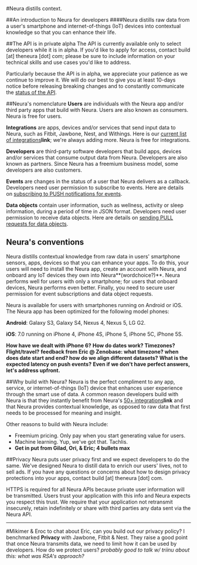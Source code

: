 #Neura distills context. 

##An introduction to Neura for developers
####Neura distills raw data from a user's smartphone and internet-of-things (IoT) devices into contextual knowledge so that you can enhance their life.

##The API is in private alpha
The API is currently available only to select developers while it is in alpha.  If you'd like to apply for access, contact build [at] theneura [dot] com; please be sure to include information on your technical skills and use cases you'd like to address.  

Particularly because the API is in alpha, we appreciate your patience as we continue to improve it.  We will do our best to give you at least 10-days notice before releasing breaking changes and to constantly communicate the [status of the API](https://github.com/NeuraLabs/Neura_documentation/blob/master/text/status.md). 


##Neura's nomenclature
**Users** are individuals with the Neura app and/or third party apps that build with Neura. Users are also known as consumers.  Neura is free for users.
**Integrations** are apps, devices and/or services that send input data to Neura, such as Fitbit, Jawbone, Nest, and Withings.  Here is our [current list of integrations]()**link**; we're always adding more.  Neura is free for integrations.

**Developers** are third-party software developers that build apps, devices and/or services that consume output data from Neura. Developers are also known as partners.  Since Neura has a freemium business model, some developers are also customers.
**Events** are changes in the status of a user that Neura delivers as a callback.  Developers need user permission to subscribe to events. Here are details on [subscribing to PUSH notifications for events]().

**Data objects** contain user information, such as wellness, activity or sleep information, during a period of time in JSON format.  Developers need user permission to receive data objects.  Here are details on [sending PULL requests for data objects](https://github.com/NeuraLabs/Neura_documentation/blob/master/text/endpoints.md).

## Neura's conventions
Neura distills contextual knowledge from raw data in users' smartphone sensors, apps, devices so that you can enhance your apps.  To do this, your users will need to install the Neura app, create an account with Neura, and onboard any IoT devices they own into Neura**(wordchoice?)**.  Neura performs well for users with only a smartphone;  for users that onboard devices, Neura performs even better.  Finally, you need to secure user permission for event subscriptions and data object requests.

Neura is available for users with smartphones running on Android or iOS.  The Neura app has been optimized for the following model phones:

  **Android**: Galaxy S3, Galaxy S4, Nexus 4, Nexus 5, LG G2.  **iOS**: 7.0 running on iPhone 4, iPhone 4S, iPhone 5, iPhone 5C, iPhone 5S.

**How have we dealt with iPhone 6?**
**How do dates work? Timezones? Flight/travel?**
   **feedback from Eric @ Zenobase: what timezone? when does date start and end? how do we align different datasets?**
**What is the expected latency on push events?** 
**Even if we don't have perfect answers, let's address upfront.**


##Why build with Neura?
Neura is the perfect compliment to any app, service, or internet-of-things (IoT) device that enhances user experience through the smart use of data.  A common reason developers build with Neura is that they instantly benefit from Neura's [50+ integrations]()**link** and that Neura provides contextual knowledge, as opposed to raw data that first needs to be processed for meaning and insight.

Other reasons to build with Neura include:

  - Freemium pricing. Only pay when you start generating value for users.
  - Machine learning. Yup, we've got that. Tachlis. 
  - **Get in put from Gilad, Ori, & Eric; 4 bullets max**

##Privacy
Neura puts user privacy first and we expect developers to do the same.  We've designed Neura to distill data to enrich our users' lives, not to sell ads. If you have any questions or concerns about  how to design privacy protections into your apps, contact build [at] theneura [dot] com.

HTTPS is required for all Neura APIs because private user information will be transmitted. Users trust your application with this info and Neura expects you respect this trust. We require that your application not retransmit insecurely, retain indefinitely or share with third parties any data sent via the Neura API. 

-------

#Mikimer & Eroc to chat about
Eric, can you build out our privacy policy? I benchmarked **Privacy** with Jawbone, Fitbit & Nest.  They raise a good point that once Neura transmits data, we need to limit how it can be used by developers.  How do we protect users?  *probably good to talk w/ triinu about this: what was RSA's approach?*

